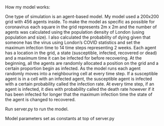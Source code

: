 How my model works:

One type of simulation is an agent-based model. My model used a 200x200 grid with 456 agents inside. To make 
the model as specific as possible for coronavirus each square in the grid represents 2m x 2m and the number of 
agents was calculated using the population density of London (using population and size). I also calculated 
the probability of dying given that someone has the virus using London’s COVID statistics and set the maximum 
infection time to 14 time steps representing 2 weeks. Each agent has a location in the grid, a state 
(susceptible, infected, recovered or dead) and a maximum time it can be infected for before recovering. At the 
beginning, all the agents are randomly allocated a position on the grid and a certain proportion begin as 
infected. As the model runs each agent randomly moves into a neighbouring cell at every time step. If a 
susceptible agent is in a cell with an infected agent, the susceptible agent is infected with a certain 
probability called the infection rate. At every time step, if an agent is infected, it dies with probability 
called the death rate however if it has been infected for longer that the maximum infection time the state of 
the agent is changed to recovered.

Run server.py to run the model.

Model parameters set as constants at top of server.py
